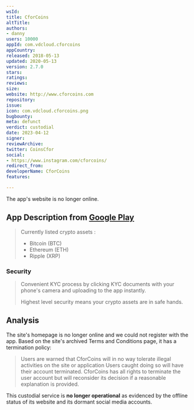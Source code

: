 ```yaml
---
wsId: 
title: CforCoins
altTitle: 
authors:
- danny
users: 10000
appId: com.vdcloud.cforcoins
appCountry: 
released: 2018-05-13
updated: 2020-05-13
version: 2.7.0
stars: 
ratings: 
reviews: 
size: 
website: http://www.cforcoins.com
repository: 
issue: 
icon: com.vdcloud.cforcoins.png
bugbounty: 
meta: defunct
verdict: custodial
date: 2023-04-12
signer: 
reviewArchive: 
twitter: CoinsCfor
social:
- https://www.instagram.com/cforcoins/
redirect_from: 
developerName: CforCoins
features: 

---
```


The app's website is no longer online.

## App Description from [Google Play](https://play.google.com/store/apps/details?id=com.vdcloud.cforcoins&gl=us) 

> Currently listed crypto assets :
> - Bitcoin (BTC)
> - Ethereum (ETH)
> - Ripple (XRP)

### Security

> Convenient KYC process by clicking KYC documents with your phone's camera and uploading to the app instantly.
>
> Highest level security means your crypto assets are in safe hands. 

## Analysis 

The site's homepage is no longer online and we could not register with the app. Based on the site's archived Terms and Conditions page, it has a termination policy: 

> Users are warned that CforCoins will in no way tolerate illegal activities on the site or application Users caught doing so will have their account terminated. CforCoins has all rights to terminate the user account but will reconsider its decision if a reasonable explanation is provided.

This custodial service is **no longer operational** as evidenced by the offline status of its website and its dormant social media accounts.

